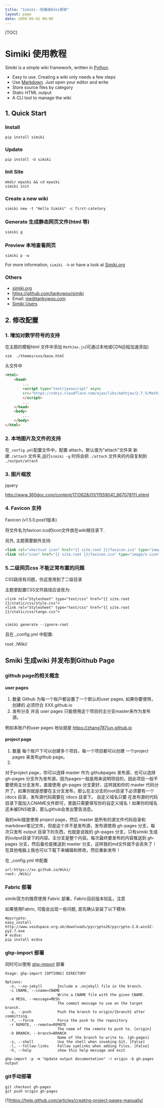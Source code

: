 ```yaml
---
title: "Simiki--轻量级Wiki框架"
layout: page
date: 2099-06-02 00:00
---
```

[TOC]

# Simiki 使用教程



Simiki is a simple wiki framework, written in [Python](https://www.python.org/).

* Easy to use. Creating a wiki only needs a few steps
* Use [Markdown](http://daringfireball.net/projects/markdown/). Just open your editor and write
* Store source files by category
* Static HTML output
* A CLI tool to manage the wiki


## 1. Quick Start

### Install

	pip install simiki

### Update

	pip install -U simiki

### Init Site 

	mkdir mywiki && cd mywiki
	simiki init

### Create a new wiki

	simiki new -t "Hello Simiki" -c first-catetory

### Generate 生成静态网页文件(html 等)

	simiki g

### Preview 本地查看网页

	simiki p -w

For more information, `simiki -h` or have a look at [Simiki.org](http://simiki.org)

### Others 

* [simiki.org](http://simiki.org)
* <https://github.com/tankywoo/simiki>
* Email: <me@tankywoo.com>
* [Simiki Users](https://github.com/tankywoo/simiki/wiki/Simiki-Users)

## 2. 修改配置
### 1. 增加对数学符号的支持
在主题的模板html 文件中添加 `MathJax.js`(可通过本地或CDN远程加速添加)
```shell
vim  ./themes/xxx/base.html 
```
头文件中

```html
<html>
	<head>
		...
		<script type="text/javascript" async
		src="https://cdnjs.cloudflare.com/ajax/libs/mathjax/2.7.5/MathJax.js?config=TeX-MML-AM_CHTML">
		</script>
		...
	</head>
	<body>
		...
	</body>
</html>

```

### 2. 本地图片及文件的支持

在`_config.yml`配置文件中，配置 attach，默认值为"attach"文件夹
新建`./attach` 文件夹,运行`simiki -g` 时将会把 `./attach` 文件夹的内容复制到 `./output/attach`

### 3. 图片缩放
jquery


http://www.360doc.com/content/17/0628/01/11559041_667078111.shtml

### 4. Favicon 支持

Favicon
(v1.5.0.post1版本)

将文件名为favicon.ico的icon文件放在wiki根目录下.

另外, 主题需要额外支持:
```html
<link rel="shortcut icon" href="{{ site.root }}/favicon.ico" type="image/x-icon">
<link rel="icon" href="{{ site.root }}/favicon.ico" type="image/x-icon">
```

### 5.二级网页css 不能正常布置的问题

CSS路径有问题，你这里用到了二级目录

主题里配置CSS文件路径应该改为:

    <link rel="Stylesheet" type="text/css" href="{{ site.root }}/static/css/style.css">
    <link rel="Stylesheet" type="text/css" href="{{ site.root }}/static/css/tango.css">


	simiki generate --ignore-root

且在 _config.yml 中配置:

root: /Wiki/



## Smiki 生成wiki 并发布到Github Page

### github page的相关概念

#### user pages
1. 数量
Github 为每一个账户都设置了一个默认的user pages, 如果你要使用，创建的 <repository name> 必须符合 XXX.github.io
2. 发布分支
并且 user pages 只能使用这个项目的主分支master来作为发布源。

例如本账户的user pages 地址就是 https://zhang787jun.github.io


#### project page
1. 数量
每个账户下可以创建多个项目，每一个项目都可以创建 一个project pages 来发布github page。
2.
对于project page，你可以选择 master 作为 githubpages 发布源，也可以选择 gh-pages 分支作为发布源，因为pages一般是用来说明项目的，因此项目一般不要使用主分支发布，直接使用 gh-pages 分支更好，这样就和你的 master 代码分开了。如果你就是想要在主分支发布，那么在主分支的root目录下必须要有一个 /docs 目录，发布源代码需要在 /docs 目录下。 自定义域名只要 在发布源的代码目录下面加入CNAME文件即可，里面只需要填写你的自定义域名！如果你的域名还未被DNS收录，那么github会发出警告消息。

我的wiki就是使用 project page，然后 master 是所有的源文件代码目录和markdown笔记文件，但是这个并不是发布源，发布源使用 gh-pages 分支，每次只发布 output 目录下的东西，也就是说我的 gh-pages 分支，只有simiki 生成的output目录下的内容。主分支是整个内容。每次最终要发布的内容推送到 gh-pages 分支，然后备份是推送到 master 分支，这样我的md文件就不会丢失了！在其他电脑上我也可以下载下来编辑和修改，然后重新发布！

在 _config.yml 中配置
```
url:https://xx.github.io/Wiki/
root: /Wiki/
```
###  Fabric 部署
simiki官方的推荐使用 Fabric 部署，Fabric目前版本较乱，注意

如果使用Fabric, 可能会出现一些问题, 首先确认安装了以下模块:
```shell 
#pycrypto:
easy_install http://www.voidspace.org.uk/downloads/pycrypto26/pycrypto-2.6.win32-py2.7.exe
# ecdsa:
pip install ecdsa
```


### ghp-import 部署



同时可以使用 [ghp-import](https://github.com/davisp/ghp-import) 部署 
```
Usage: ghp-import [OPTIONS] DIRECTORY

Options:
  -n, --no-jekyll       Include a .nojekyll file in the branch.
  -c CNAME, --cname=CNAME
                        Write a CNAME file with the given CNAME.
  -m MESG, --message=MESG
                        The commit message to use on the target branch.
  -p, --push            Push the branch to origin/{branch} after committing.
  -f, --force           Force the push to the repository
  -r REMOTE, --remote=REMOTE
                        The name of the remote to push to. [origin]
  -b BRANCH, --branch=BRANCH
                        Name of the branch to write to. [gh-pages]
  -s, --shell           Use the shell when invoking Git. [False]
  -l, --follow-links    Follow symlinks when adding files. [False]
  -h, --help            show this help message and exit

ghp-import -p -m "Update output documentation" -r origin -b gh-pages output
```

### git手动部署
```shell 
git checkout gh-pages
git push origin gh-pages
```


[1]https://help.github.com/articles/creating-project-pages-manually/